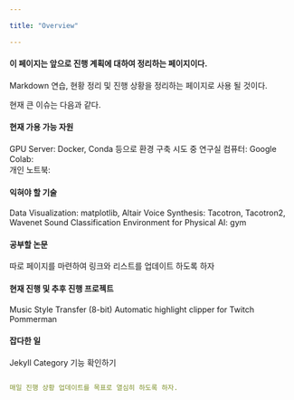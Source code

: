 ```yaml
---

title: "Overview"

---
```



#### 이 페이지는 앞으로 진행 계획에 대하여 정리하는 페이지이다. 
Markdown 연습, 현황 정리 및 진행 상황을 정리하는 페이지로 사용 될 것이다.

현재 큰 이슈는 다음과 같다.

#### **현재 가용 가능 자원**
  GPU Server: Docker, Conda 등으로 환경 구축 시도 중
  연구실 컴퓨터: 
  Google Colab:  
  개인 노트북: 

#### **익혀야 할 기술**
  Data Visualization: matplotlib, Altair
  Voice Synthesis: Tacotron, Tacotron2, Wavenet
  Sound Classification
  Environment for Physical AI: gym

#### **공부할 논문**
  따로 페이지를 마련하여 링크와 리스트를 업데이트 하도록 하자

#### **현재 진행 및 추후 진행 프로젝트**
  Music Style Transfer (8-bit)
  Automatic highlight clipper for Twitch
  Pommerman
  
#### **잡다한 일**
  Jekyll Category 기능 확인하기

<!--more-->

```yaml

매일 진행 상황 업데이트를 목표로 열심히 하도록 하자.

```
